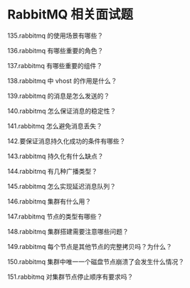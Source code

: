 # RabbitMQ 相关面试题

 135.rabbitmq 的使用场景有哪些？
 
 136.rabbitmq 有哪些重要的角色？
 
 137.rabbitmq 有哪些重要的组件？
 
 138.rabbitmq 中 vhost 的作用是什么？
 
 139.rabbitmq 的消息是怎么发送的？
 
 140.rabbitmq 怎么保证消息的稳定性？
 
 141.rabbitmq 怎么避免消息丢失？
 
 142.要保证消息持久化成功的条件有哪些？
 
 143.rabbitmq 持久化有什么缺点？
 
 144.rabbitmq 有几种广播类型？
 
 145.rabbitmq 怎么实现延迟消息队列？
 
 146.rabbitmq 集群有什么用？
 
 147.rabbitmq 节点的类型有哪些？
 
 148.rabbitmq 集群搭建需要注意哪些问题？
 
 149.rabbitmq 每个节点是其他节点的完整拷贝吗？为什么？
 
 150.rabbitmq 集群中唯一一个磁盘节点崩溃了会发生什么情况？
 
 151.rabbitmq 对集群节点停止顺序有要求吗？